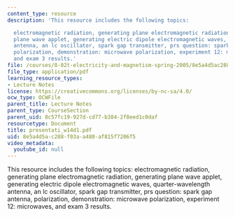 ```yaml
---
content_type: resource
description: 'This resource includes the following topics:

  electromagnetic radiation, generating plane electromagnetic radiation, generating
  plane wave applet, generating electric dipole electromagnetic waves, quarter-wavelength
  antenna, an lc oscillator, spark gap transmitter, prs question: spark gap antenna,
  polarization, demonstration: microwave polarization, experiment 12: microwaves,
  and exam 3 results.'
file: /courses/8-02t-electricity-and-magnetism-spring-2005/8e5a4d5ac288f03aa480af815f7206f5_presentati_w14d1.pdf
file_type: application/pdf
learning_resource_types:
- Lecture Notes
license: https://creativecommons.org/licenses/by-nc-sa/4.0/
ocw_type: OCWFile
parent_title: Lecture Notes
parent_type: CourseSection
parent_uid: 8c57fc19-927d-cd77-b384-2f8eed1c0daf
resourcetype: Document
title: presentati_w14d1.pdf
uid: 8e5a4d5a-c288-f03a-a480-af815f7206f5
video_metadata:
  youtube_id: null
---
```

This resource includes the following topics:
electromagnetic radiation, generating plane electromagnetic radiation, generating plane wave applet, generating electric dipole electromagnetic waves, quarter-wavelength antenna, an lc oscillator, spark gap transmitter, prs question: spark gap antenna, polarization, demonstration: microwave polarization, experiment 12: microwaves, and exam 3 results.